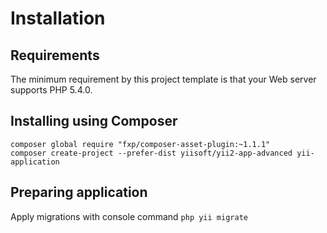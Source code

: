 Installation
============

## Requirements

The minimum requirement by this project template is that your Web server supports PHP 5.4.0.

## Installing using Composer

    composer global require "fxp/composer-asset-plugin:~1.1.1"
    composer create-project --prefer-dist yiisoft/yii2-app-advanced yii-application
    
## Preparing application

Apply migrations with console command 
    `php yii migrate`